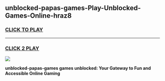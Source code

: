 
## unblocked-papas-games-Play-Unblocked-Games-Online-hraz8
<h3>
<a href="https://premium76.site?title=unblocked-papas-games&ref=25A">CLICK TO PLAY</a></h3>
<hr>

<h3>
<a href="https://premium76.site?title=unblocked-papas-games&ref=25A">CLICK 2 PLAY</a>
  
</h3>

<a href="https://premium76.site?title=unblocked-papas-games&ref=25A"><img src="https://clearcache.store/games.png"></a>


**unblocked-papas-games games unblocked: Your Gateway to Fun and Accessible Online Gaming**
